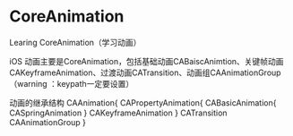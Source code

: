 # CoreAnimation
Learing CoreAnimation（学习动画）


iOS 动画主要是CoreAnimation，包括基础动画CABaiscAnimtion、关键帧动画CAKeyframeAnimation、过渡动画CATransition、动画组CAAnimationGroup（warning ：keypath一定要设置）

动画的继承结构
CAAnimation{
        CAPropertyAnimation{
                CABasicAnimation{
                    CASpringAnimation
                }
                CAKeyframeAnimation
        }
        CATransition   
        CAAnimationGroup
}
